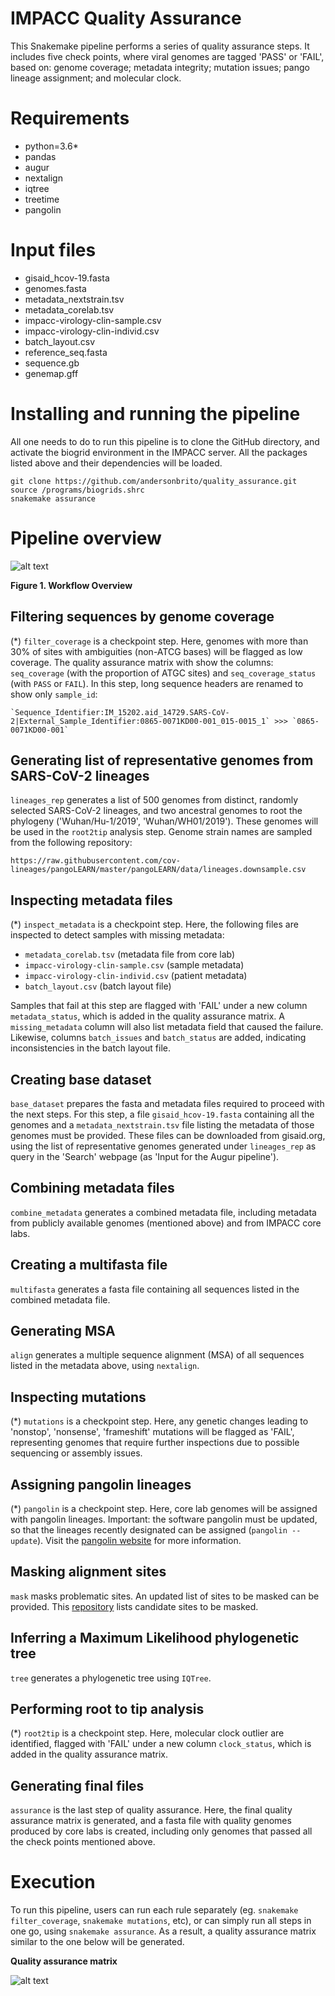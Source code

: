 # IMPACC Quality Assurance

This Snakemake pipeline performs a series of quality assurance steps. It includes five check points, where viral genomes are tagged 'PASS' or 'FAIL', based on: genome coverage; metadata integrity; mutation issues; pango lineage assignment; and molecular clock.

# Requirements

* python=3.6*
* pandas
* augur
* nextalign
* iqtree
* treetime
* pangolin


# Input files

* gisaid_hcov-19.fasta
* genomes.fasta
* metadata_nextstrain.tsv
* metadata_corelab.tsv
* impacc-virology-clin-sample.csv
* impacc-virology-clin-individ.csv
* batch_layout.csv
* reference_seq.fasta
* sequence.gb
* genemap.gff


# Installing and running the pipeline

All one needs to do to run this pipeline is to clone the GitHub directory, and activate the biogrid environment in the IMPACC server. All the packages listed above and their dependencies will be loaded.

```
git clone https://github.com/andersonbrito/quality_assurance.git
source /programs/biogrids.shrc
snakemake assurance
```


# Pipeline overview

![alt text](https://github.com/andersonbrito/quality_assurance/blob/master/images/workflow.svg "Steps of quality assurance")

__Figure 1. Workflow Overview__ 


## Filtering sequences by genome coverage

(*) `filter_coverage` is a checkpoint step. Here, genomes with more than 30% of sites with ambiguities (non-ATCG bases) will be flagged as low coverage. The quality assurance matrix with show the columns: `seq_coverage` (with the proportion of ATGC sites) and `seq_coverage_status` (with `PASS` or `FAIL`). In this step, long sequence headers are renamed to show only `sample_id`:

	`Sequence_Identifier:IM_15202.aid_14729.SARS-CoV-2|External_Sample_Identifier:0865-0071KD00-001_015-0015_1` >>> `0865-0071KD00-001`


## Generating list of representative genomes from SARS-CoV-2 lineages

`lineages_rep` generates a list of 500 genomes from distinct, randomly selected SARS-CoV-2 lineages, and two ancestral genomes to root the phylogeny ('Wuhan/Hu-1/2019', 'Wuhan/WH01/2019'). These genomes will be used in the `root2tip` analysis step. Genome strain names are sampled from the following repository:

	https://raw.githubusercontent.com/cov-lineages/pangoLEARN/master/pangoLEARN/data/lineages.downsample.csv


## Inspecting metadata files

(*) `inspect_metadata` is a checkpoint step. Here, the following files are inspected to detect samples with missing metadata:

- `metadata_corelab.tsv` (metadata file from core lab)
- `impacc-virology-clin-sample.csv` (sample metadata)
- `impacc-virology-clin-individ.csv` (patient metadata)
- `batch_layout.csv` (batch layout file)

Samples that fail at this step are flagged with 'FAIL' under a new column `metadata_status`, which is added in the quality assurance matrix. A `missing_metadata` column will also list metadata field that caused the failure. Likewise, columns `batch_issues` and `batch_status` are added, indicating inconsistencies in the batch layout file.


## Creating base dataset

`base_dataset` prepares the fasta and metadata files required to proceed with the next steps. For this step, a file `gisaid_hcov-19.fasta` containing all the genomes and a `metadata_nextstrain.tsv` file listing the metadata of those genomes must be provided. These files can be downloaded from gisaid.org, using the list of representative genomes generated under `lineages_rep` as query in the 'Search' webpage (as 'Input for the Augur pipeline').


## Combining metadata files

`combine_metadata` generates a combined metadata file, including metadata from publicly available genomes (mentioned above) and from IMPACC core labs.


## Creating a multifasta file

`multifasta` generates a fasta file containing all sequences listed in the combined metadata file.


## Generating MSA

`align` generates a multiple sequence alignment (MSA) of all sequences listed in the metadata above, using `nextalign`.


## Inspecting mutations

(*) `mutations` is a checkpoint step. Here, any genetic changes leading to 'nonstop', 'nonsense', 'frameshift' mutations will be flagged as 'FAIL', representing genomes that require further inspections due to possible sequencing or assembly issues.


## Assigning pangolin lineages

(*) `pangolin` is a checkpoint step. Here, core lab genomes will be assigned with pangolin lineages. Important: the software pangolin must be updated, so that the lineages recently designated can be assigned (`pangolin --update`). Visit the [pangolin website](https://cov-lineages.org/resources/pangolin/updating.html) for more information.

## Masking alignment sites

`mask` masks problematic sites. An updated list of sites to be masked can be provided. This [repository](https://github.com/W-L/ProblematicSites_SARS-CoV2) lists candidate sites to be masked.

## Inferring a Maximum Likelihood phylogenetic tree

`tree` generates a phylogenetic tree using `IQTree`.

## Performing root to tip analysis

(*) `root2tip` is a checkpoint step. Here, molecular clock outlier are identified, flagged with 'FAIL' under a new column `clock_status`, which is added in the quality assurance matrix.


## Generating final files

`assurance` is the last step of quality assurance. Here, the final quality assurance matrix is generated, and a fasta file with quality genomes produced by core labs is created, including only genomes that passed all the check points mentioned above.


# Execution

To run this pipeline, users can run each rule separately (eg. `snakemake filter_coverage`, `snakemake mutations`, etc), or can simply run all steps in one go, using `snakemake assurance`. As a result, a quality assurance matrix similar to the one below will be generated.

**Quality assurance matrix**

![alt text](https://github.com/andersonbrito/quality_assurance/blob/master/images/qamatrix.png "Quality assurance matrix")

